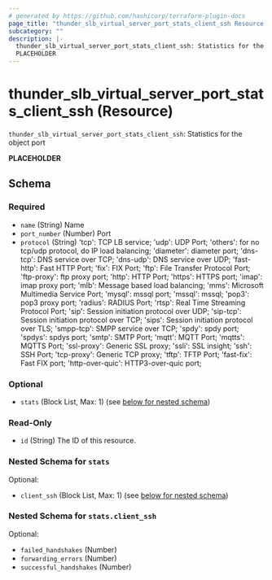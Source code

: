 ```yaml
---
# generated by https://github.com/hashicorp/terraform-plugin-docs
page_title: "thunder_slb_virtual_server_port_stats_client_ssh Resource - terraform-provider-thunder"
subcategory: ""
description: |-
  thunder_slb_virtual_server_port_stats_client_ssh: Statistics for the object port
  PLACEHOLDER
---
```


# thunder_slb_virtual_server_port_stats_client_ssh (Resource)

`thunder_slb_virtual_server_port_stats_client_ssh`: Statistics for the object port

__PLACEHOLDER__



<!-- schema generated by tfplugindocs -->
## Schema

### Required

- `name` (String) Name
- `port_number` (Number) Port
- `protocol` (String) 'tcp': TCP LB service; 'udp': UDP Port; 'others': for no tcp/udp protocol, do IP load balancing; 'diameter': diameter port; 'dns-tcp': DNS service over TCP; 'dns-udp': DNS service over UDP; 'fast-http': Fast HTTP Port; 'fix': FIX Port; 'ftp': File Transfer Protocol Port; 'ftp-proxy': ftp proxy port; 'http': HTTP Port; 'https': HTTPS port; 'imap': imap proxy port; 'mlb': Message based load balancing; 'mms': Microsoft Multimedia Service Port; 'mysql': mssql port; 'mssql': mssql; 'pop3': pop3 proxy port; 'radius': RADIUS Port; 'rtsp': Real Time Streaming Protocol Port; 'sip': Session initiation protocol over UDP; 'sip-tcp': Session initiation protocol over TCP; 'sips': Session initiation protocol over TLS; 'smpp-tcp': SMPP service over TCP; 'spdy': spdy port; 'spdys': spdys port; 'smtp': SMTP Port; 'mqtt': MQTT Port; 'mqtts': MQTTS Port; 'ssl-proxy': Generic SSL proxy; 'ssli': SSL insight; 'ssh': SSH Port; 'tcp-proxy': Generic TCP proxy; 'tftp': TFTP Port; 'fast-fix': Fast FIX port; 'http-over-quic': HTTP3-over-quic port;

### Optional

- `stats` (Block List, Max: 1) (see [below for nested schema](#nestedblock--stats))

### Read-Only

- `id` (String) The ID of this resource.

<a id="nestedblock--stats"></a>
### Nested Schema for `stats`

Optional:

- `client_ssh` (Block List, Max: 1) (see [below for nested schema](#nestedblock--stats--client_ssh))

<a id="nestedblock--stats--client_ssh"></a>
### Nested Schema for `stats.client_ssh`

Optional:

- `failed_handshakes` (Number)
- `forwarding_errors` (Number)
- `successful_handshakes` (Number)


